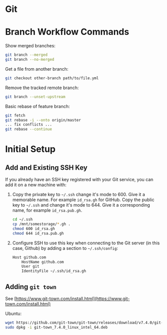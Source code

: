 # Git

# Branch Workflow Commands

Show merged branches:

```bash
git branch --merged
git branch --no-merged
```

Get a file from another branch:

```bash
git checkout other-branch path/to/file.yml
```

Remove the tracked remote branch:

```bash
git branch --unset-upstream
```

Basic rebase of feature branch:

```bash
git fetch
git rebase -i --onto origin/master
... fix conflicts ...
git rebase --continue
```

# Initial Setup

## Add and Existing SSH Key

If you already have an SSH key registered with your Git service, you can add it on a new machine with:

1. Copy the private key to `~/.ssh` change it's mode to 600.  Give it a memorable name.   For example `id_rsa.gh` for GitHub.  Copy the public key to `~/.ssh` and change it's mode to 644.   Give it a corresponding name, for example `id_rsa.pub.gh`.
    
    ```bash
    cd ~/.ssh
    cp /mnt/somestorage/*.gh .
    chmod 600 id_rsa.gh
    chmod 644 id_rsa.pub.gh
    ```
    
2. Configure SSH to use this key when connecting to the Git server (in this case, Github) by adding a section to `~/.ssh/config`:
    
    ```bash
    Host github.com
    	HostName github.com
    	User git
    	IdentityFile ~/.ssh/id_rsa.gh
    ```
    

## Adding `git town`

See [https://www.git-town.com/install.html](https://www.git-town.com/install.html)

Ubuntu:

```bash
wget https://github.com/git-town/git-town/releases/download/v7.4.0/git-town_7.4.0_linux_intel_64.deb
sudo dpkg -i git-town_7.4.0_linux_intel_64.deb
```